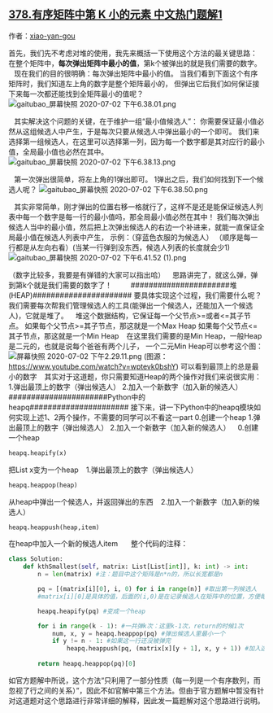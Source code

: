 ## [378.有序矩阵中第 K 小的元素 中文热门题解1](https://leetcode.cn/problems/kth-smallest-element-in-a-sorted-matrix/solutions/100000/shi-yong-dui-heapde-si-lu-xiang-jie-ling-fu-python)

作者：[xiao-yan-gou](https://leetcode.cn/u/xiao-yan-gou)

首先，我们先不考虑对堆的使用，我先来概括一下使用这个方法的最关键思路：
在整个矩阵中，**每次弹出矩阵中最小的值**，第k个被弹出的就是我们需要的数字。
&ensp;
现在我们的目的很明确：每次弹出矩阵中最小的值。
当我们看到下面这个有序矩阵时，我们知道左上角的数字是整个矩阵最小的，
但弹出它后我们如何保证接下来每一次都还能找到全矩阵最小的值呢？
![gaitubao_屏幕快照 2020-07-02 下午6.38.01.png](https://pic.leetcode-cn.com/cf1eb7ec640d3bb14224388ccdcfebf2dc63cf4bc357777143ec446ca76054f1-gaitubao_%E5%B1%8F%E5%B9%95%E5%BF%AB%E7%85%A7%202020-07-02%20%E4%B8%8B%E5%8D%886.38.01.png)


&ensp;
其实解决这个问题的关键，在于维护一组“最小值候选人”：
你需要保证最小值必然从这组候选人中产生，于是每次只要从候选人中弹出最小的一个即可。
我们来选择第一组候选人，在这里可以选择第一列，因为每一个数字都是其对应行的最小值，全局最小值也必然在其中。
![gaitubao_屏幕快照 2020-07-02 下午6.38.13.png](https://pic.leetcode-cn.com/2ff3da89078fab45537bdfb60e524dd9fd11faf26bc7318dd7336278fec32f5e-gaitubao_%E5%B1%8F%E5%B9%95%E5%BF%AB%E7%85%A7%202020-07-02%20%E4%B8%8B%E5%8D%886.38.13.png)



&ensp;
第一次弹出很简单，将左上角的1弹出即可。
1弹出之后，我们如何找到下一个候选人呢？
![gaitubao_屏幕快照 2020-07-02 下午6.38.50.png](https://pic.leetcode-cn.com/c188bf40fdf774eee506253f04f0d2a1849266fcf29a530351c192fc9562765a-gaitubao_%E5%B1%8F%E5%B9%95%E5%BF%AB%E7%85%A7%202020-07-02%20%E4%B8%8B%E5%8D%886.38.50.png)


&ensp;
其实非常简单，刚才弹出的位置右移一格就行了，这样不是还是能保证候选人列表中每一个数字是每一行的最小值吗，那全局最小值必然在其中！
我们每次弹出候选人当中的最小值，然后把上次弹出候选人的右边一个补进来，就能一直保证全局最小值在候选人列表中产生，
示例：（穿蓝色衣服的为候选人）
（顺序是每一行都是从左向右看）(当某一行弹到没东西，候选人列表的长度就会少1)
![gaitubao_屏幕快照 2020-07-02 下午6.41.52 (1).png](https://pic.leetcode-cn.com/74c293951b7e63823776f6acd1bab58c2277b5a09caa4b926940aa4af9c6be98-gaitubao_%E5%B1%8F%E5%B9%95%E5%BF%AB%E7%85%A7%202020-07-02%20%E4%B8%8B%E5%8D%886.41.52%20\(1\).png)


（数字比较多，我要是有弹错的大家可以指出哈）
&ensp;
思路讲完了，就这么弹，弹到第k个就是我们需要的数字了！
&ensp;
&ensp;
&ensp;
######################堆(HEAP)######################
要具体实现这个过程，我们需要什么呢？
我们需要每次帮我们管理候选人的工具(能弹出一个候选人，还能加入一个候选人)，它就是堆了。
&ensp;
堆这个数据结构，它保证每一个父节点>=或者<=其子节点。
如果每个父节点>=其子节点，那这就是一个Max Heap
如果每个父节点<=其子节点，那这就是一个Min Heap
&ensp;
在这里我们需要的是Min Heap，一般Heap是二元的，也就是说每个爸爸有两个儿子，
一个二元Min Heap可以参考这个图：
![屏幕快照 2020-07-02 下午2.29.11.png](https://pic.leetcode-cn.com/2d2ea402d1a101c2186f00008fb77e98b4ecbd14f2daf633076cbb6abd20ec9b-%E5%B1%8F%E5%B9%95%E5%BF%AB%E7%85%A7%202020-07-02%20%E4%B8%8B%E5%8D%882.29.11.png)
(图源：https://www.youtube.com/watch?v=wptevk0bshY)
可以看到最顶上的总是最小的数字
&ensp;
其实对于这道题，你只需要知道Heap的两个操作对我们来说很实用：
1.弹出最顶上的数字（弹出候选人）
2.加入一个新数字（加入新的候选人）
&ensp;
&ensp;
&ensp;
######################Python中的heapq######################
接下来，讲一下Python中的heapq模块如何实现上述1、2两个操作，不需要的同学可以不看这一part
0.创建一个heap
1.弹出最顶上的数字（弹出候选人）
2.加入一个新数字（加入新的候选人）
&ensp;
0.创建一个heap
```python
heapq.heapify(x)
```
把List x变为一个heap
&ensp;
1.弹出最顶上的数字（弹出候选人）
```python
heapq.heappop(heap)
```
从heap中弹出一个候选人，并返回弹出的东西
&ensp;
2.加入一个新数字（加入新的候选人）
```python
heapq.heappush(heap,item)
```
在heap中加入一个新的候选人item
&ensp;
&ensp;
整个代码的注释：
```python
class Solution:
    def kthSmallest(self, matrix: List[List[int]], k: int) -> int:
        n = len(matrix) #注：题目中这个矩阵是n*n的，所以长宽都是n

        pq = [(matrix[i][0], i, 0) for i in range(n)] #取出第一列候选人
        #matrix[i][0]是具体的值，后面的(i,0)是在记录候选人在矩阵中的位置，方便每次右移添加下一个候选人

        heapq.heapify(pq) #变成一个heap

        for i in range(k - 1): #一共弹k次：这里k-1次，return的时候1次
            num, x, y = heapq.heappop(pq) #弹出候选人里最小一个
            if y != n - 1: #如果这一行还没被弹完
                heapq.heappush(pq, (matrix[x][y + 1], x, y + 1)) #加入这一行的下一个候选人
        
        return heapq.heappop(pq)[0]

```
如官方题解中所说，这个方法“只利用了一部分性质（每一列是一个有序数列，而忽视了行之间的关系）”，因此不如官解中第三个方法。但由于官方题解中暂没有针对这道题对这个思路进行非常详细的解释，因此发一篇题解对这个思路进行说明。



